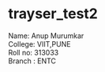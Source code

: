 # trayser_test2
Name: Anup Murumkar <br>
College: VIIT,PUNE   <br>
Roll no: 313033   <br>
Branch : ENTC   <br>
